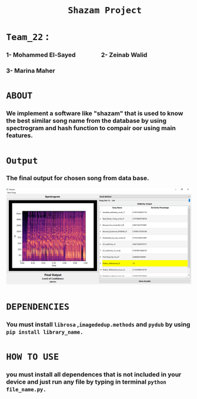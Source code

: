 # &emsp;&emsp;&emsp;&emsp;&emsp;&emsp;**`Shazam Project`**
# **`Team_22`** :
### 1- Mohammed El-Sayed &emsp;&emsp;&emsp;&emsp;2- Zeinab Walid
### 3- Marina Maher 

# **`ABOUT`**

### We implement a software like "shazam" that is used to know the best similar song name from the database by using spectrogram and hash function to compair oor using main features. 

# **`Output`**
### The final output for chosen song from data base.
![](program_out.PNG)

# **`DEPENDENCIES`**
### You must install `librosa` ,`imagededup.methods` and `pydub` by using `pip install library_name.`

# **`HOW TO USE`**
### you must install all dependences that is not included in your device and just run any file by typing in terminal `python file_name.py.`




